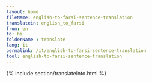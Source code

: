 ```yaml
---
layout: home
fileName: english-to-farsi-sentence-translation
translatein: english_to_farsi
from: en
to: hi
folderName : translate
lang: it
permalink: /it/english-to-farsi-sentence-translation
tool: english-to-farsi-sentence-translation
---
```

{% include section/translateinto.html %}